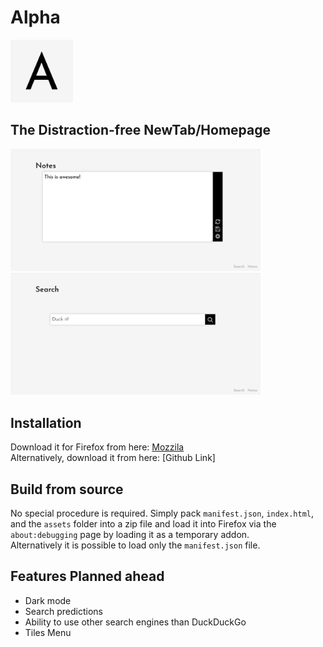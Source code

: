 # Alpha  
<img src="/art/Logo.png" alt="Logo" width="100"/>  

## The Distraction-free NewTab/Homepage  

<img src="/art/Screenshot%20(1).png" alt="Screenshot" width="400"/>
<img src="/art/Screenshot%20(2).png" alt="Screenshot" width="400"/>

## Installation
Download it for Firefox from here: [Mozzila](https://addons.mozilla.org/en-US/firefox/addon/alpha/)  
Alternatively, download it from here: [Github Link]  

## Build from source
No special procedure is required. Simply pack `manifest.json`, `index.html`, and the `assets` folder into a zip file and load it into Firefox via the `about:debugging` page by loading it as a temporary addon.  
Alternatively it is possible to load only the `manifest.json` file.

## Features Planned ahead
- Dark mode
- Search predictions
- Ability to use other search engines than DuckDuckGo
- Tiles Menu

